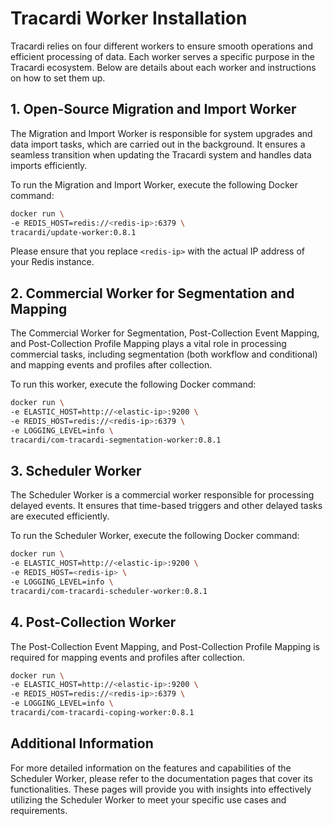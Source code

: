 # Tracardi Worker Installation

Tracardi relies on four different workers to ensure smooth operations and efficient processing of data. Each worker
serves a specific purpose in the Tracardi ecosystem. Below are details about each worker and instructions on how to set
them up.

## 1. Open-Source Migration and Import Worker

The Migration and Import Worker is responsible for system upgrades and data import tasks, which are carried out in the
background. It ensures a seamless transition when updating the Tracardi system and handles data imports efficiently.

To run the Migration and Import Worker, execute the following Docker command:

```bash
docker run \
-e REDIS_HOST=redis://<redis-ip>:6379 \
tracardi/update-worker:0.8.1
```

Please ensure that you replace `<redis-ip>` with the actual IP address of your Redis instance.

## 2. Commercial Worker for Segmentation and Mapping

The Commercial Worker for Segmentation, Post-Collection Event Mapping, and Post-Collection Profile Mapping plays a vital
role in processing commercial tasks, including segmentation (both workflow and conditional) and mapping events and
profiles after collection.

To run this worker, execute the following Docker command:

```bash
docker run \
-e ELASTIC_HOST=http://<elastic-ip>:9200 \
-e REDIS_HOST=redis://<redis-ip>:6379 \
-e LOGGING_LEVEL=info \
tracardi/com-tracardi-segmentation-worker:0.8.1
```

## 3. Scheduler Worker

The Scheduler Worker is a commercial worker responsible for processing delayed events. It ensures that time-based
triggers and other delayed tasks are executed efficiently.

To run the Scheduler Worker, execute the following Docker command:

```bash
docker run \
-e ELASTIC_HOST=http://<elastic-ip>:9200 \
-e REDIS_HOST=<redis-ip> \
-e LOGGING_LEVEL=info \
tracardi/com-tracardi-scheduler-worker:0.8.1
```

## 4. Post-Collection Worker

The Post-Collection Event Mapping, and Post-Collection Profile Mapping is required for mapping events and
profiles after collection.

```bash
docker run \
-e ELASTIC_HOST=http://<elastic-ip>:9200 \
-e REDIS_HOST=redis://<redis-ip>:6379 \
-e LOGGING_LEVEL=info \
tracardi/com-tracardi-coping-worker:0.8.1
```

## Additional Information

For more detailed information on the features and capabilities of the Scheduler Worker, please refer to the
documentation pages that cover its functionalities. These pages will provide you with insights into effectively
utilizing the Scheduler Worker to meet your specific use cases and requirements.